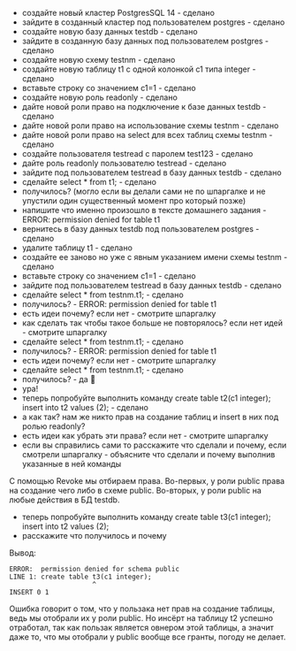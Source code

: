 * создайте новый кластер PostgresSQL 14 - сделано
* зайдите в созданный кластер под пользователем postgres - сделано
* создайте новую базу данных testdb - сделано
* зайдите в созданную базу данных под пользователем postgres - сделано
* создайте новую схему testnm - сделано
* создайте новую таблицу t1 с одной колонкой c1 типа integer - сделано
* вставьте строку со значением c1=1 - сделано
* создайте новую роль readonly - сделано
* дайте новой роли право на подключение к базе данных testdb - сделано
* дайте новой роли право на использование схемы testnm - сделано
* дайте новой роли право на select для всех таблиц схемы testnm - сделано
* создайте пользователя testread с паролем test123 - сделано
* дайте роль readonly пользователю testread - сделано
* зайдите под пользователем testread в базу данных testdb - сделано
* сделайте select * from t1; - сделано
* получилось? (могло если вы делали сами не по шпаргалке и не упустили один существенный момент про который позже)
* напишите что именно произошло в тексте домашнего задания - ERROR:  permission denied for table t1
* вернитесь в базу данных testdb под пользователем postgres - сделано
* удалите таблицу t1 - сделано
* создайте ее заново но уже с явным указанием имени схемы testnm - сделано
* вставьте строку со значением c1=1 - сделано
* зайдите под пользователем testread в базу данных testdb - сделано
* сделайте select * from testnm.t1; - сделано
* получилось? - ERROR:  permission denied for table t1
* есть идеи почему? если нет - смотрите шпаргалку
* как сделать так чтобы такое больше не повторялось? если нет идей - смотрите шпаргалку
* сделайте select * from testnm.t1;  - сделано
* получилось? - ERROR:  permission denied for table t1
* есть идеи почему? если нет - смотрите шпаргалку
* сделайте select * from testnm.t1;  - сделано
* получилось? - да 🙂
* ура!
* теперь попробуйте выполнить команду create table t2(c1 integer); insert into t2 values (2); - сделано
* а как так? нам же никто прав на создание таблиц и insert в них под ролью readonly?
* есть идеи как убрать эти права? если нет - смотрите шпаргалку
* если вы справились сами то расскажите что сделали и почему, если смотрели шпаргалку - объясните что сделали и почему выполнив указанные в ней команды

С помощью Revoke мы отбираем права. Во-первых, у роли public права на создание чего либо в схеме public. Во-вторых, у роли public на любые действия в БД testdb.   

* теперь попробуйте выполнить команду create table t3(c1 integer); insert into t2 values (2); 
* расскажите что получилось и почему

Вывод:
```
ERROR:  permission denied for schema public
LINE 1: create table t3(c1 integer);
                     ^
INSERT 0 1
```
Ошибка говорит о том, что у пользака нет прав на создание таблицы, ведь мы отобрали их у роли public. 
Но инсёрт на таблицу t2 успешно отработал, так как пользак является овнером этой таблицы, а значит даже то, что мы отобрали у public вообще все гранты, погоду не делает.

